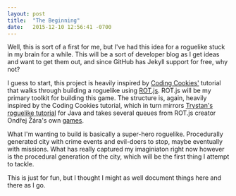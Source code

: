```yaml
---
layout: post
title:  "The Beginning"
date:   2015-12-10 12:56:41 -0700
---
```


Well, this is sort of a first for me, but I've had this idea for a roguelike stuck in my brain for a while. This will be a sort of developer blog as I get ideas and want to get them out, and since GitHub has Jekyll support for free, why not?

I guess to start, this project is heavily inspired by [Coding Cookies'](http://www.codingcookies.com/2013/05/03/building-a-roguelike-in-javascript-part-1/) tutorial that walks through building a roguelike using [ROT.js](http://ondras.github.io/rot.js/hp/). ROT.js will be my primary toolkit for building this game. The structure is, again, heavily inspired by the Coding Cookies tutorial, which in turn mirrors [Trystan's roguelike tutorial](http://trystans.blogspot.ca/2011/08/nameless-roguelike-for-tutorial.html) for Java and takes several queues from ROT.js creator Ondřej Žára's own [games](http://ondras.zarovi.cz/#games).

What I'm wanting to build is basically a super-hero roguelike. Procedurally generated city with crime events and evil-doers to stop, maybe eventually with missions. What has really captured my imaginiaton right now however is the procedural generation of the city, which will be the first thing I attempt to tackle.

This is just for fun, but I thought I might as well document things here and there as I go.
